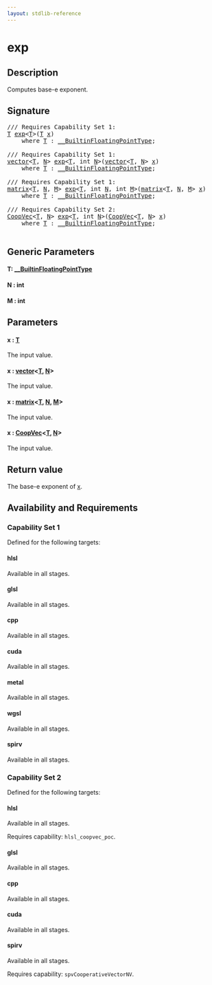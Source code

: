 ```yaml
---
layout: stdlib-reference
---
```


# exp

## Description

Computes base-e exponent.



## Signature 

<pre>
/// Requires Capability Set 1:
<a href="exp.html#typeparam-T" class="code_type">T</a> <a href="exp.html">exp</a>&lt;<a href="exp.html#typeparam-T" class="code_type">T</a>&gt;(<a href="exp.html#typeparam-T" class="code_type">T</a> <a href="exp.html#decl-x" class="code_param">x</a>)
    <span class='code_keyword'>where</span> <a href="exp.html#typeparam-T" class="code_type">T</a> : <a href="../interfaces/0_builtinfloatingpointtype-029hm/index.html" class="code_type">__BuiltinFloatingPointType</a>;

/// Requires Capability Set 1:
<a href="../types/vector/index.html" class="code_type">vector</a>&lt;<a href="exp.html#typeparam-T" class="code_type">T</a>, <a href="exp.html#decl-N" class="code_var">N</a>&gt; <a href="exp.html">exp</a>&lt;<a href="exp.html#typeparam-T" class="code_type">T</a>, <span class="code_keyword">int</span> <a href="exp.html#decl-N" class="code_var">N</a>&gt;(<a href="../types/vector/index.html" class="code_type">vector</a>&lt;<a href="exp.html#typeparam-T" class="code_type">T</a>, <a href="exp.html#decl-N" class="code_var">N</a>&gt; <a href="exp.html#decl-x" class="code_param">x</a>)
    <span class='code_keyword'>where</span> <a href="exp.html#typeparam-T" class="code_type">T</a> : <a href="../interfaces/0_builtinfloatingpointtype-029hm/index.html" class="code_type">__BuiltinFloatingPointType</a>;

/// Requires Capability Set 1:
<a href="../types/matrix/index.html" class="code_type">matrix</a>&lt;<a href="exp.html#typeparam-T" class="code_type">T</a>, <a href="exp.html#decl-N" class="code_var">N</a>, <a href="exp.html#decl-M" class="code_var">M</a>&gt; <a href="exp.html">exp</a>&lt;<a href="exp.html#typeparam-T" class="code_type">T</a>, <span class="code_keyword">int</span> <a href="exp.html#decl-N" class="code_var">N</a>, <span class="code_keyword">int</span> <a href="exp.html#decl-M" class="code_var">M</a>&gt;(<a href="../types/matrix/index.html" class="code_type">matrix</a>&lt;<a href="exp.html#typeparam-T" class="code_type">T</a>, <a href="exp.html#decl-N" class="code_var">N</a>, <a href="exp.html#decl-M" class="code_var">M</a>&gt; <a href="exp.html#decl-x" class="code_param">x</a>)
    <span class='code_keyword'>where</span> <a href="exp.html#typeparam-T" class="code_type">T</a> : <a href="../interfaces/0_builtinfloatingpointtype-029hm/index.html" class="code_type">__BuiltinFloatingPointType</a>;

/// Requires Capability Set 2:
<a href="../types/coopvec-04/index.html" class="code_type">CoopVec</a>&lt;<a href="exp.html#typeparam-T" class="code_type">T</a>, <a href="exp.html#decl-N" class="code_var">N</a>&gt; <a href="exp.html">exp</a>&lt;<a href="exp.html#typeparam-T" class="code_type">T</a>, <span class="code_keyword">int</span> <a href="exp.html#decl-N" class="code_var">N</a>&gt;(<a href="../types/coopvec-04/index.html" class="code_type">CoopVec</a>&lt;<a href="exp.html#typeparam-T" class="code_type">T</a>, <a href="exp.html#decl-N" class="code_var">N</a>&gt; <a href="exp.html#decl-x" class="code_param">x</a>)
    <span class='code_keyword'>where</span> <a href="exp.html#typeparam-T" class="code_type">T</a> : <a href="../interfaces/0_builtinfloatingpointtype-029hm/index.html" class="code_type">__BuiltinFloatingPointType</a>;

</pre>

## Generic Parameters

####  <a id="typeparam-T"></a>T: [\_\_BuiltinFloatingPointType](../interfaces/0_builtinfloatingpointtype-029hm/index.html)
####  <a id="decl-N"></a>N  : int
####  <a id="decl-M"></a>M  : int

## Parameters

####  <a id="decl-x"></a>x  : [T](exp.html#typeparam-T)
The input value.

####  <a id="decl-x"></a>x  : [vector](../types/vector/index.html)\<[T](../types/vector/index.html#typeparam-T), [N](../types/vector/index.html#decl-N)\>
The input value.

####  <a id="decl-x"></a>x  : [matrix](../types/matrix/index.html)\<[T](../types/matrix/t-0.html), [N](../types/matrix/index.html#decl-N), [M](../types/matrix/index.html#decl-M)\>
The input value.

####  <a id="decl-x"></a>x  : [CoopVec](../types/coopvec-04/index.html)\<[T](../types/coopvec-04/index.html#typeparam-T), [N](../types/coopvec-04/index.html#decl-N)\>
The input value.


## Return value
The base-e exponent of <span class='code'><a href="exp.html#decl-x" class="code_param">x</a></span>.


## Availability and Requirements

### Capability Set 1

Defined for the following targets:

#### hlsl
Available in all stages.

#### glsl
Available in all stages.

#### cpp
Available in all stages.

#### cuda
Available in all stages.

#### metal
Available in all stages.

#### wgsl
Available in all stages.

#### spirv
Available in all stages.


### Capability Set 2

Defined for the following targets:

#### hlsl
Available in all stages.

Requires capability: `hlsl_coopvec_poc`.
#### glsl
Available in all stages.

#### cpp
Available in all stages.

#### cuda
Available in all stages.

#### spirv
Available in all stages.

Requires capability: `spvCooperativeVectorNV`.


